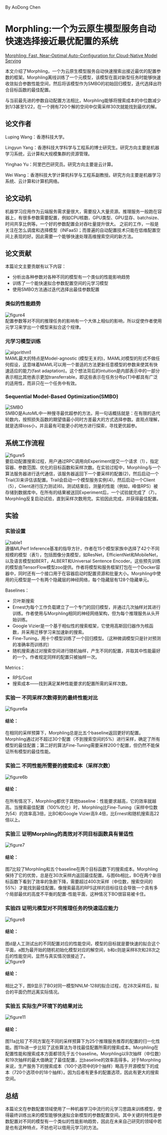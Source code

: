 By AoDong Chen
# Morphling:一个为云原生模型服务自动快速选择接近最优配置的系统
[Morphling: Fast, Near-Optimal Auto-Configuration for Cloud-Native Model Serving](https://cse.hkust.edu.hk/~weiwa/papers/morphling-socc21.pdf)


本文介绍了Morphling，一个为云原生模型服务自动快速搜索出接近最优的配置参数的框架。Morphling离线训练了一个元模型，该模型在面对新型任务时能够快速收敛拟合参数性能空间，然后将该模型作为SMBO的初始回归模型，迭代选择出符合目标函数的最佳配置。  

与当前最先进的参数自动配置方法相比，Morphling能够将搜索成本的中位数减少到1/3甚至1/22，在一个拥有720个解的空间中仅需采样30次就能找到最优的解。

## 论文作者
Luping Wang：香港科技大学。  

Lingyun Yang：香港科技大学科学与工程系的博士研究生。研究方向主要是机器学习系统，云计算和大规模集群的资源管理。  

Yinghao Yu：阿里巴巴研究员。研究方向主要是云计算。   

Wei Wang：香港科技大学计算机科学与工程系副教授。研究方向主要是机器学习系统、云计算和计算机网络。  

## 论文动机
机器学习应用作为云端服务需求量很大，需要投入大量资源。推理服务一般跑在容器上，有很多参数需要配置，例如CPU核数、GPU类型、GPU显存、batchsize、时间共享比例等。一个好的参数配置会对吞吐量提升很大。
之前的工作，一般是关注在怎么调度和选择模型（INFaaS)；而普遍的自动配置技术只能在低维配置空间上表现的好。因此需要一个能够快速处理高维搜索空间的新方法。  

## 论文贡献
本篇论文主要贡献有以下内容：
- 分析出各种参数对各种不同的模型有一个类似的性能影响趋势
- 训练了一个能快速拟合参数配置空间的元学习模型
- 使用SMBO方法通过迭代选择出最佳参数配置

### 类似的性能趋势
![figure4](https://cdn.jsdelivr.net/gh/CAD2115/image-hosting@main/20220303/figure4.3w1rm4xh63i0.png)   
配置参数等对不同的推理任务的影响有一个大体上相似的影响，所以促使作者使用元学习来学出一个模型来拟合这个规律。  


### 元学习模型训练
![algorithm1](https://cdn.jsdelivr.net/gh/CAD2115/image-hosting@main/20220303/algorithm1.t7m0uyo5jio.webp)    
MAML最大的特点是Model-agnostic (模型无关的)，MAML对模型的形式不做任何假设，这意味着MAML可以用一个普适的方法更新任意模型的参数来使其有快速适应的能力(fast adaptation)。这个想法背后的intuition是内部表示中的一部分表示相比其他表示更加transferrable，即这些表示在任务分布p(T)中都具有广泛的适用性，而非只在一个任务中有效。

### Sequential Model-Based Optimization(SMBO)
![SMBO](https://cdn.jsdelivr.net/gh/CAD2115/image-hosting@main/20220303/SMBO.858pnf9smlk.webp)  
SMBO是AutoML中一种搜寻最优超参的方法，用一句话概括就是：在有限的迭代轮数内，按照损失函数的期望值最小同时方差最大的方式选择参数。直观点理解，就是选择loss小，并且最有可能更小的地方进行探索，寻找更优超参。

## 系统工作流程
![figure5](https://cdn.jsdelivr.net/gh/CAD2115/image-hosting@main/20220303/figure5.evk89cihcj4.webp)  
要启动配置搜索过程，用户通过RPC调用向Experiment提交一个请求（1），指定容器、参数范围、优化的目标函数和采样次数。在实验过程中，Morphling与一个算法服务器进行迭代通信，该服务器返回下一个要采样的配置(2)，然后启动一个Trial(3)来评估该配置。Trail会启动一个模型服务实例(4)，然后启动一个Client（5），Client进行压力测试(6)。测试结束后，测量的性能（例如，峰值RPS）被存储到数据库中。在所有的结果被送回Experiment后，一个试验就完成了（7）。Morphling反复启动试验，直到采样次数用完。实验因此完成，并获得最佳配置。


## 实验
### 实验设置
![table1](https://cdn.jsdelivr.net/gh/CAD2115/image-hosting@main/20220303/table1.6rbrn66uq9c0.webp)  
遵循MLPerf Inference基准的指导方针，作者在15个模型家族中选择了42个不同规模的模型（表1），包括图像分类模型，如ResNet，EfficientNet和MobileNet，以及语言模型如BERT，ALBERT和Universal Sentence Encoder。这些预先训练的模型由TensorFlow模型zoo提供。作者将模型和服务框架打包在一个Docker容器中，同时还有一个接口用于在容器启动时配置资源和批量大小。Morphling中使用的元模型是一个有两个隐藏层的神经网络，每个隐藏层有128个隐藏单元。

Baselines：
- 贝叶斯搜索 
- Ernest为每个工作负载建立了一个专门的回归模型，并通过几次抽样对其进行训练。作者使用与Morphling相同的神经网络架构，但为每个推理服务从头开始训练。
- Google Vizier是一个基于相似性的搜索框架，它使用高斯回归器作为核函数，并采用迁移学习来加速新的搜索。
- Fine-Tuning，用十个模型训练了一个回归模型。（这种微调模型只是针对预测的准确率而训练的）
- 随机搜索通过对搜索空间进行随机抽样，产生不同的配置，并取其中性能最好的一个。作者规定同样的配置只被抽样一次。

Metrics：
- RPS/Cost
- 搜索成本——找到满足某种性能要求的配置所需的采样次数。

### 实验一 不同采样次数得到的最终性能对比
![figure6a](https://cdn.jsdelivr.net/gh/CAD2115/image-hosting@main/20220303/figure6a.77nyv1tx4bs.webp)  
#### 结论： 
在相同的采样预算下，Morphling总是比五个baseline返回更好的配置。Morphling通过对不超过30个配置（不到搜索空间的5%）进行采样，确定了所有模型的最佳配置；第二好的算法Fine-Tuning需要采样200个配置，但仍然不能保证所有模型的最佳性能。  

### 实验二 不同性能所需要的搜索成本（采样次数）
![figure6b](https://cdn.jsdelivr.net/gh/CAD2115/image-hosting@main/20220303/figure6b.1nbekywdy56o.webp)  
#### 结论：
 在所有情况下，Morphling都优于其他baseline：性能要求越高，它的效率就越高。当搜索最佳配置（100%优化）时，Morphling比Fine-Tuning（采样中位数为54）的效率高3倍，比BO和Google Vizier高9.4倍，比Ernest和随机搜索高22倍以上。  

### 实验三 证明Morphling的高效对不同目标函数具有普适性
![figure7](https://cdn.jsdelivr.net/gh/CAD2115/image-hosting@main/20220303/figure7.60o1eucg7no0.webp)   
#### 结论：
图7比较了Morphling和五个baseline在两个目标函数下的搜索成本。Morphling保持了它的优势，总是在30次采样内返回最佳配置。与图6b相比，BO在两个新目标函数下看到了效率的急剧下降，需要超过400次采样（中位数，搜索空间的55%）才能找到最佳配置。像搜索最高的RPS这样的目标往往会导致一个具有多个局部最优的高度不平衡的配置-性能平面，这种情况下BO很容易被卡住。  

### 实验四 证明元模型对不同推理任务的快速适应能力
![figure8](https://cdn.jsdelivr.net/gh/CAD2115/image-hosting@main/20220303/figure8.51jresnq5x40.webp)  
#### 结论：
图d是人工测试出的不同配置对应的性能空间，模型的目标就是要快速的拟合这个平面，a图为最开始的随机初始化模型对应的解空间，b和c则是采样8次和28次之后的性能空间，显然与真实情况很接近了。  
![figure9](https://cdn.jsdelivr.net/gh/CAD2115/image-hosting@main/20220303/figure9.745yhghwq940.webp)  
#### 结论：
相比之下，图9显示了BO对同一模型NNLM-128的拟合过程，在28次采样后，拟合的平面仍然远离实际情况。  

### 实验五 实际生产环境下的结果对比
![figure11](https://cdn.jsdelivr.net/gh/CAD2115/image-hosting@main/20220303/figure11.1qt8ppukjs74.webp)  
#### 结论：  
图11a比较了不同方案在不同的采样预算下为25个推理服务推荐的配置的归一化性能。图11b进一步比较了这些算法为寻找最佳配置所需的搜索成本。Morphling在配置性能和搜索成本方面都领先于五个baseline。Morphling以9次抽样（中位数）和19次抽样的最大值确定了最佳配置，比baseline的效率高得多。对于Morphling来说，生产服务下的搜索成本（100个选项中的9个抽样）略高于开源模型下的成本（720个选项中的18个抽样）。因为后者有更多的配置选项，因此有更大的搜索空间。

## 总结
本篇论文在参数配置领域使用了一种机器学习中流行的元学习思路来训练模型，使得最终训练出来的模型能够快速拟合新模型的参数配置空间。其中关键的特性是参数配置对不同的模型有一个类似的性能影响趋势，因此在未来自己研究的领域中若是也有这种特点，不妨也可以借用元学习的方法。
